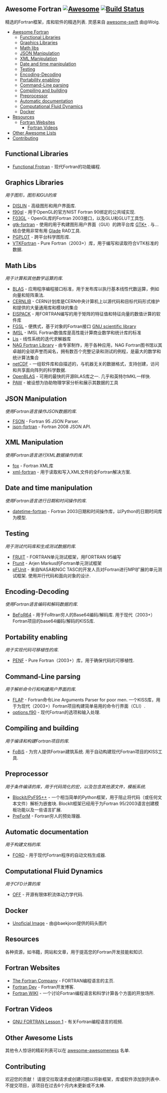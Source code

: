 ## Awesome Fortran [![Awesome](https://cdn.rawgit.com/sindresorhus/awesome/d7305f38d29fed78fa85652e3a63e154dd8e8829/media/badge.svg)](https://github.com/sindresorhus/awesome) [![Build Status](https://api.travis-ci.org/rabbiabram/awesome-fortran.svg?branch=master)](https://travis-ci.org/rabbiabram/awesome-fortran)
 精选的Fortran框架，库和软件的精选列表.  灵感来自 [awesome-swift](https://github.com/Wolg/awesome-swift) 由@Wolg.

- [Awesome Fortran](#awesome-fortran)
	- [Functional Libraries](#functional-libraries)
	- [Graphics Libraries](#graphics-libraries)
	- [Math libs](#math-libs)
	- [JSON Manipulation](#json-manipulation)
	- [XML Manipulation](#xml-manipulation)
	- [Date and time manipulation](#date-and-time-manipulation)
	- [Testing](#testing)
	- [Encoding-Decoding](#encoding-decoding)
  - [Portability enabling](#portability-enabling)
  - [Command-Line parsing](#command-line-parsing)
  - [Compiling and building](#compiling-and-building)
  - [Preprocessor](#preprocessor)
  - [Automatic documentation](#automatic-documentation)
  - [Computational Fluid Dynamics](#computational-fluid-dynamics)
  - [Docker](#docker)
- [Resources](#resources)
  - [Fortran Websites](#fortran-websites)
	- [Fortran Videos](#fortran-videos)
- [Other Awesome Lists](#other-awesome-lists)
- [Contributing](#contributing)

## Functional Libraries
* [Functional Frotran](https://github.com/wavebitscientific/functional-fortran) - 现代Fortran的功能编程.


## Graphics Libraries
*用于图形，图形和GUI的库*

* [DISLIN](http://www.mps.mpg.de/dislin/) - 高级图形和用户界面库.
* [f90gl](http://math.nist.gov/f90gl/) - 用于OpenGL的官方NIST Fortran 90绑定的公共域实现.
* [F03GL](http://www-stone.ch.cam.ac.uk/pub/f03gl/index.xhtml) -  OpenGL库的Fortran 2003接口，以及GLU和GLUT工具包.
* [gtk-fortran](https://github.com/jerryd/gtk-fortran/wiki) - 使用的用于构建图形用户界面（GUI）的跨平台库 [GTK+](https://www.gtk.org/) .  与...结合使用非常有用 [Glade](https://glade.gnome.org/) RAD工具.
* [PGPLOT](http://www.astro.caltech.edu/~tjp/pgplot/) - 跨平台科学图形库.
* [VTKFortran](https://github.com/szaghi/VTKFortran) -  Pure Fortran（2003+）库，用于编写和读取符合VTK标准的数据.

## Math Libs
*用于计算和其他数学运算的库.*

* [BLAS](http://www.netlib.org/blas/) - 应用程序编程接口标准，用于发布库以执行基本线性代数运算，例如向量和矩阵乘法.
* [CERNLIB](http://cernlib.web.cern.ch/cernlib/) -  CERN计划库是CERN中央计算机上以源代码和目标代码形式维护和提供的大量通用库和模块的集合
* [EISPACK](http://www.netlib.org/eispack/) - 用FORTRAN编写的用于矩阵的特征值和特征向量的数值计算的软件库
* [FGSL](http://www.lrz.de/services/software/mathematik/gsl/fortran/index.html) - 便携式，基于对象的Fortran接口 [GNU scientific library](http://www.lrz.de/services/software/mathematik/gsl/)
* [IMSL](http://www.roguewave.com/products-services/imsl-numerical-libraries/fortran-libraries) -  IMSL Fortran数值库是高性能计算商业数学和统计库的标准
* [Lis](http://www.ssisc.org/lis/index.en.html#download) - 线性系统的迭代求解器库
* [NAG Fortran Library](http://www.nag.co.uk/nag-fortran-library) - 由专家制作，用于各种应用，NAG Fortran图书馆以其卓越的全球声誉而闻名，拥有数百个完整记录和测试的例程，是最大的数学和统计算法集合
* [netCDF](https://github.com/Unidata/netcdf-fortran) - 一组软件库和自描述的，与机器无关的数据格式，支持创建，访问和共享面向阵列的科学数据.
* [OpenBLAS](https://github.com/xianyi/OpenBLAS)   - 可用的最快的开源BLAS库之一.  几乎和英特尔MKL一样快.
* [PAW](http://paw.web.cern.ch/paw/) - 被设想为协助物理学家分析和展示其数据的工具

## JSON Manipulation
*使用Fortran语言操作JSON数据的库.*

* [FSON](https://github.com/josephalevin/fson) -  Fortran 95 JSON Parser.
* [json-fortran](https://github.com/jacobwilliams/json-fortran) -  Fortran 2008 JSON API.

## XML Manipulation
*使用Fortran语言进行XML数据操作的库.*

* [fox](https://github.com/andreww/fox) -  Fortran XML库
* [xml-fortran](https://sourceforge.net/projects/xml-fortran/) - 用于读取和写入XML文件的全Fortran解决方案.

## Date and time manipulation
*使用Fortran语言进行日期和时间操作的库.*

* [datetime-fortran](https://github.com/wavebitscientific/datetime-fortran) -  Fortran 2003日期和时间操作库，以Python的日期时间库为模型.

## Testing
*用于测试代码库和生成测试数据的库.*

* [FRUIT](https://sourceforge.net/projects/fortranxunit/) -  FORTRAN单元测试框架，用FORTRAN 95编写
* [Ftunit](http://flibs.sourceforge.net/ftnunit.html) -  Arjen Markus的Fortran单元测试框架
* [pFUnit](https://sourceforge.net/projects/pfunit/)   - 来自NASA和NGC TASC的开发人员对Fortran进行MPI扩展的单元测试框架.  使用并行代码和面向对象的设计.

## Encoding-Decoding
*使用Fortran语言编码和解码数据的库.*

* [BeFoR64](https://github.com/szaghi/BeFoR64)   - 用于FoRtran穷人的Base64编码/解码库.  用于现代（2003+）Fortran项目的base64编码/解码的KISS库.

## Portability enabling
*用于实现代码可移植性的库.*

* [PENF](https://github.com/szaghi/PENF) -  Pure Fortran（2003+）库，用于确保代码的可移植性.

## Command-Line parsing
*用于解析命令行和构建用户界面的库.*

* [FLAP](https://github.com/szaghi/FLAP)   -  Fortran命令Line Arguments Parser for poor men.  一个KISS库，用于为现代（2003+）Fortran项目构建简单易用的命令行界面（CLI）.
* [options.f90](https://github.com/cngilbreth/optionsf90) - 现代Fortran的选项和输入处理.

## Compiling and building
*用于编译和构建Fortran项目的库.*

* [FoBiS](https://github.com/szaghi/FoBiS)   - 为穷人提供Fortran建筑系统.  用于自动构建现代Fortran项目的KISS工具.

## Preprocessor
*用于条件编译的库，用于代码简化的宏，以及包含其他源文件，模板系统.*

* [Blockit/PyF95++](http://blockit.sourceforge.net/)   - 一个相当简单的Python框架，用于阻止将代码（或任何文本文件）解析为嵌套块.  BlockIt框架已经用于为Fortran 95/2003语言创建模板功能以及一些语言扩展.
* [PreForM](https://github.com/szaghi/PreForM) -  Fortran穷人的预处理器.

## Automatic documentation
*用于构建文档的库.*

* [FORD](https://github.com/cmacmackin/ford) - 用于现代Fortran程序的自动文档生成器.

## Computational Fluid Dynamics
*用于CFD计算的库*

* [OFF](https://github.com/szaghi/OFF/tree/testing) - 开源有限体积流体动力学代码.

## Docker

* [Unoficial Image](https://hub.docker.com/r/baekjoon/onlinejudge-fortran/) - 由@baekjoon提供的码头图片

## Resources
各种资源，如书籍，网站和文章，用于提高您的Fortran开发技能和知识.

## Fortran Websites

* [The Fortran Company](http://www.fortran.com/) -  FORTRAN编程语言的主页.
* [Fortran Dev](https://fortrandev.wordpress.com/) -  Fortran开发博客.
* [Fortran WIKI](http://fortranwiki.org/fortran/show/HomePage) - 一个讨论Fortran编程语言和科学计算各个方面的开放场所.

## Fortran Videos

* [GNU FORTRAN Lesson 1](https://www.youtube.com/watch?v=qUy8M10uZRU) - 有关Fortran编程语言的视频.

## Other Awesome Lists

其他令人惊讶的精彩列表可以在 [awesome-awesomeness](https://github.com/bayandin/awesome-awesomeness) 名单.

## Contributing

 欢迎您的贡献！  请提交拉取请求或创建问题以将新框架，库或软件添加到列表中.  不提交项目，该项目在过去6个月内未更新或不太棒.
